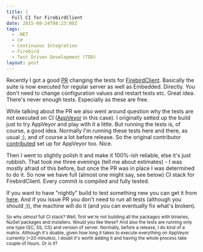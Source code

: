 ```yaml
---
title: |
  Full CI for FirebirdClient
date: 2015-08-24T08:23:00Z
tags:
  - .NET
  - C#
  - Continuous Integration
  - Firebird
  - Test Driven Development (TDD)
layout: post
---
```

Recently I got a good [PR][1] changing the tests for [FirebirdClient][2]. Basically the suite is now executed for regular server as well as Embedded. Directly. You don't need to change configuration values and restart tests etc. Great idea. There's never enough tests. Especially as these are free. 

<!-- excerpt -->                                                                                                                            

While talking about the PR we also went around question why the tests are not executed on CI ([AppVeyor][3] in this case). I originally setted up the build just to try AppVeyor and play with it a little. But running the tests is, of course, a good idea. Normally I'm running these tests here and there, as usual ;), and of course a lot before release. So the original contributor [contributed][5] set up for AppVeyor too. Nice. 

Then I went to slightly polish it and make it 100%-ish reliable, else it's just rubbish. That took me three evenings (tell me about estimates) - I was mostly afraid of this before, but once the PR was in place I was determined to do it. So now we have full (almost one might say, see below) CI stack for FirebirdClient. Every commit is compiled and fully tested.

If you want to have "nightly" build to test something new you can get it from [here][4]. And if you issue PR you don't need to run all tests (although you should ;)), the machine will do it (and you can eventually fix what's broken).

<small>So why _almost_ full CI stack? Well, first we're not building all the packages with binaries, NuGet packages and installers. Would you like these? And also the tests are running only one type (SC, SS, CS) and version of server. Normally, before a release, I do kind of a matrix. Although it's doable, given how long it takes to execute everything on AppVeyor currently (~20 minutes), I doubt it's worth adding it and having the whole process take couple of hours. Or is it?</small>    

[1]: https://github.com/cincuranet/FirebirdSql.Data.FirebirdClient/pull/27
[2]: http://www.firebirdsql.org/en/net-provider/
[3]: http://appveyor.com
[4]: https://ci.appveyor.com/project/cincura_net/firebirdsql-data-firebirdclient
[5]: https://github.com/cincuranet/FirebirdSql.Data.FirebirdClient/pull/28
